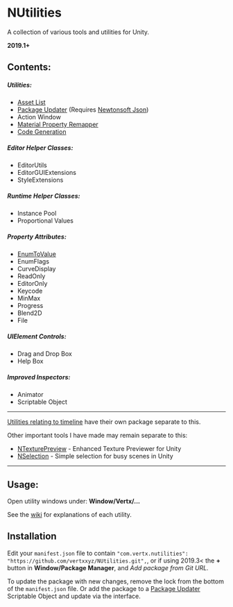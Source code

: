 # NUtilities
A collection of various tools and utilities for Unity.

**2019.1+**

## Contents:
##### Utilities:
- [Asset List](https://github.com/vertxxyz/NUtilities/wiki/Asset-List)
- [Package Updater](https://github.com/vertxxyz/NUtilities/wiki/Package-Updater) (Requires [Newtonsoft Json](http://docs.unity3d.com/Packages/com.unity.nuget.newtonsoft-json@latest))
- Action Window
- [Material Property Remapper](https://github.com/vertxxyz/NUtilities/wiki/MaterialPropertyRemapper)
- [Code Generation](https://github.com/vertxxyz/NUtilities/wiki/Code-Generation)

##### Editor Helper Classes:
- EditorUtils
- EditorGUIExtensions
- StyleExtensions

##### Runtime Helper Classes:
- Instance Pool
- Proportional Values

##### Property Attributes:
- [EnumToValue](https://github.com/vertxxyz/NUtilities/wiki/EnumToValue)
- EnumFlags
- CurveDisplay
- ReadOnly
- EditorOnly
- Keycode
- MinMax
- Progress
- Blend2D
- File

##### UIElement Controls:
- Drag and Drop Box
- Help Box

##### Improved Inspectors:
 - Animator
 - Scriptable Object

----
[Utilities relating to timeline](https://github.com/vertxxyz/NTimeline) have their own package separate to this.

Other important tools I have made may remain separate to this:
- [NTexturePreview](https://github.com/vertxxyz/NTexturePreview) - Enhanced Texture Previewer for Unity
- [NSelection](https://github.com/vertxxyz/NSelection) - Simple selection for busy scenes in Unity

----
## Usage:
Open utility windows under: **Window/Vertx/...**

See the [wiki](https://github.com/vertxxyz/NUtilities/wiki) for explanations of each utility.

## Installation
Edit your `manifest.json` file to contain `"com.vertx.nutilities": "https://github.com/vertxxyz/NUtilities.git",`,
or if using 2019.3< the **+** button in **Window/Package Manager**, and *Add package from Git URL.*

To update the package with new changes, remove the lock from the bottom of the `manifest.json` file.
Or add the package to a [Package Updater](https://github.com/vertxxyz/NUtilities/wiki/Package-Updater) Scriptable Object and update via the interface.